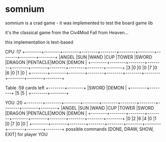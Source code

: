 # somnium
somnium is a crad game - it was implemented to test the board game lib

it's the classical game from the Civ4Mod Fall from Heaven...

this implementation is text-based

 CPU     :17
+--------+--------+--------+--------+--------+--------+--------+--------+--------+--------+
|ANGEL   |SUN     |WAND    |CUP     |TOWER   |SWORD   |DRAGON  |PENTACLE|MOON    |DEMON   |
+--------+--------+--------+--------+--------+--------+--------+--------+--------+--------+
|3       |0       |0       |0       |7       |0       |6       |0       |1       |0       |
+--------+--------+--------+--------+--------+--------+--------+--------+--------+--------+


 Table   :59 cards left
+--------+--------+
|SWORD   |DEMON   |
+--------+--------+
|5       |5       |
+--------+--------+


 YOU     :20
+--------+--------+--------+--------+--------+--------+--------+--------+--------+--------+
|ANGEL   |SUN     |WAND    |CUP     |TOWER   |SWORD   |DRAGON  |PENTACLE|MOON    |DEMON   |
+--------+--------+--------+--------+--------+--------+--------+--------+--------+--------+
|0       |2       |6       |4       |0       |1       |0       |7       |0       |0       |
+--------+--------+--------+--------+--------+--------+--------+--------+--------+--------+
 possible commands [DONE, DRAW, SHOW, EXIT] for player YOU

